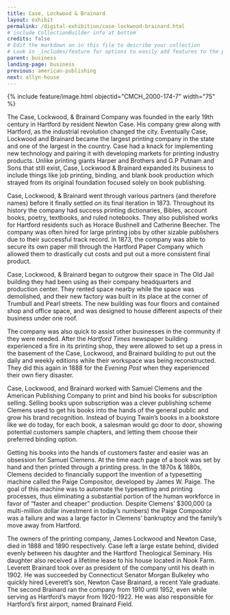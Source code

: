 ```yaml
---
title: Case, Lockwood & Brainard
layout: exhibit
permalink: /digital-exhibition/case-lockwood-brainard.html
# include CollectionBuilder info at bottom
credits: false
# Edit the markdown on in this file to describe your collection
# Look in _includes/feature for options to easily add features to the page
parent: business
landing-page: business
previous: american-publishing
next: allyn-house
---
```


{% include feature/image.html objectid="CMCH_2000-174-7" width="75" %}

The Case, Lockwood, & Brainard Company was founded in the early 19th century in Hartford by resident Newton Case. His company grew along with Hartford, as the industrial revolution changed the city. Eventually Case, Lockwood and Brainard became the largest printing company in the state and one of the largest in the country. Case had a knack for implementing new technology and pairing it with developing markets for printing industry products.  Unlike printing giants Harper and Brothers and G.P Putnam and Sons that still exist, Case, Lockwood & Brainard expanded its business to include things like job printing, binding, and blank book production which strayed from its original foundation focused solely on book publishing.

Case, Lockwood, & Brainard went through various partners (and therefore names) before it finally settled on its final iteration in 1873. Throughout its history the company had success printing dictionaries, Bibles, account books, poetry, textbooks, and ruled notebooks. They also published works for Hartford residents such as Horace Bushnell and Catherine Beecher. The company was often hired for large printing jobs by other sizable publishers due to their successful track record. In 1873, the company was able to secure its own paper mill through the Hartford Paper Company which allowed them to drastically cut costs and put out a more consistent final product.

Case, Lockwood, & Brainard began to outgrow their space in The Old Jail building they had been using as their company headquarters and production center. They rented space nearby while the space was demolished, and their new factory was built in its place at the corner of Trumbull and Pearl streets. The new building was four floors and contained shop and office space, and was designed to house different aspects of their business under one roof. 

The company was also quick to assist other businesses in the community if they were needed. After the _Hartford Times_ newspaper building experienced a fire in its printing shop, they were allowed to set up a press in the basement of the Case, Lockwood, and Brainard building to put out the daily and weekly editions while their workspace was being reconstructed. They did this again in 1888 for the _Evening Post_ when they experienced their own fiery disaster.

Case, Lockwood, and Brainard worked with Samuel Clemens and the American Publishing Company to print and bind his books for subscription selling. Selling books upon subscription was a clever publishing scheme Clemens used to get his books into the hands of the general public and grow his brand recognition. Instead of buying Twain’s books in a bookstore like we do today, for each book, a salesman would go door to door, showing potential customers sample chapters, and letting them choose their preferred binding option. 

Getting his books into the hands of customers faster and easier was an obsession for Samuel Clemens. At the time each page of a book was set by hand and then printed through a printing press. In the 1870s & 1880s, Clemens decided to financially support the invention of a typesetting machine called the Paige Compositor, developed by James W. Paige. The goal of this machine was to automate the typesetting and printing processes, thus eliminating a substantial portion of the human workforce in favor of “faster and cheaper” production. Despite Clemens’ $300,000 (a multi-million dollar investment in today’s numbers) the Paige Compositor was a failure and was a large factor in Clemens’ bankruptcy and the family’s move away from Hartford. 

The owners of the printing company, James Lockwood and Newton Case, died in 1888 and 1890 respectively. Case left a large estate behind, divided evenly between his daughter and the Hartford Theological Seminary. His daughter also received a lifetime lease to his house located in Nook Farm. Leverett Brainard took over as president of the company until his death in 1902. He was succeeded by Connecticut Senator Morgan Bulkeley who quickly hired Leverett’s son, Newton Case Brainard, a recent Yale graduate. The second Brainard ran the company from 1910 until 1952, even while serving as Hartford’s mayor from 1920-1922. He was also responsible for Hartford’s first airport, named Brainard Field. 
